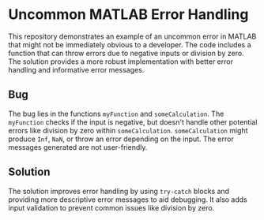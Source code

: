 # Uncommon MATLAB Error Handling
This repository demonstrates an example of an uncommon error in MATLAB that might not be immediately obvious to a developer.  The code includes a function that can throw errors due to negative inputs or division by zero.  The solution provides a more robust implementation with better error handling and informative error messages.

## Bug
The bug lies in the functions `myFunction` and `someCalculation`. The `myFunction` checks if the input is negative, but doesn't handle other potential errors like division by zero within `someCalculation`. `someCalculation` might produce `Inf`, `NaN`, or throw an error depending on the input.  The error messages generated are not user-friendly.

## Solution
The solution improves error handling by using `try-catch` blocks and providing more descriptive error messages to aid debugging.  It also adds input validation to prevent common issues like division by zero.
